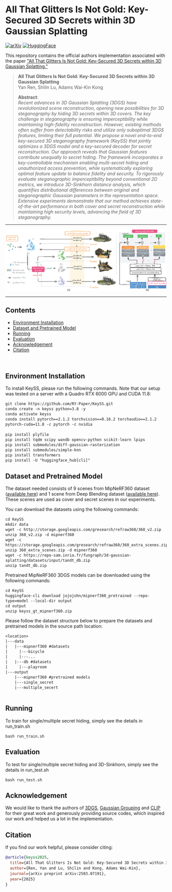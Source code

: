 # All That Glitters Is Not Gold: Key-Secured 3D Secrets within 3D Gaussian Splatting

[![arXiv](https://img.shields.io/badge/arXiv-KeySS-green.svg?style=plastic)](https://arxiv.org/abs/2503.07191) [![HuggingFace](https://img.shields.io/badge/HuggingFace-PretrainedMipnerf360Models-blue.svg?style=plastic)](https://huggingface.co/jojojohn/mipnerf360_pretrained) <br>

This repository contains the official authors implementation associated with the paper ["All That Glitters Is Not Gold: Key-Secured 3D Secrets within 3D Gaussian Splatting."](https://arxiv.org/abs/2503.07191)

> **All That Glitters Is Not Gold: Key-Secured 3D Secrets within 3D Gaussian Splatting**<br>
> Yan Ren, Shilin Lu, Adams Wai-Kin Kong <br>
>
>**Abstract**: <br>
*Recent advances in 3D Gaussian Splatting (3DGS) have revolutionized scene reconstruction, opening new possibilities for 3D steganography by hiding 3D secrets within 3D covers. The key challenge in steganography is ensuring imperceptibility while maintaining high-fidelity reconstruction. However, existing methods often suffer from detectability risks and utilize only suboptimal 3DGS features, limiting their full potential.
We propose a novel end-to-end key-secured 3D steganography framework (KeySS) that jointly optimizes a 3DGS model and a key-secured decoder for secret reconstruction. Our approach reveals that Gaussian features contribute unequally to secret hiding. The framework incorporates a key-controllable mechanism enabling multi-secret hiding and unauthorized access prevention, while systematically exploring optimal feature update to balance fidelity and security. To rigorously evaluate steganographic imperceptibility beyond conventional 2D metrics, we introduce 3D-Sinkhorn distance analysis, which quantifies distributional differences between original and steganographic Gaussian parameters in the representation space.
Extensive experiments demonstrate that our method achieves state-of-the-art performance in both cover and secret reconstruction while maintaining high security levels, advancing the field of 3D steganography.*

---

![Teaser image](assets/flowtry.png)

---

## Contents
  - [Environment Installation](#setup)
  - [Dataset and Pretrained Model](#dataset-and-pretrained-model)
  - [Running](#running)
  - [Evaluation](#evaluation)
  - [Acknowledgement](#evaluation)
  - [Citation](#citation)

<br>

## Environment Installation
To install KeySS, please run the following commands. Note that our setup was tested on a server with a Quadro RTX 6000 GPU and CUDA 11.8:
```shell
git clone https://github.com/RY-Paper/KeySS.git 
conda create -n keyss python=3.8 -y
conda activate keyss
conda install pytorch==2.1.2 torchvision==0.16.2 torchaudio==2.1.2 pytorch-cuda=11.8 -c pytorch -c nvidia

pip install plyfile
pip install tqdm scipy wandb opencv-python scikit-learn lpips
pip install submodules/diff-gaussian-rasterization
pip install submodules/simple-knn
pip install transformers
pip install -U "huggingface_hub[cli]"
```

## Dataset and Pretrained Model
The dataset needed consists of 9 scenes from MipNeRF360 dataset ([available here](https://jonbarron.info/mipnerf360/)) and 1 scene from Deep Blending dataset ([available here](https://repo-sam.inria.fr/fungraph/3d-gaussian-splatting/datasets/input/tandt_db.zip)). These scenes are used as cover and secret scenes in our experiments.

You can download the datasets using the following commands:
```
cd KeySS
mkdir data
wget -c http://storage.googleapis.com/gresearch/refraw360/360_v2.zip
unzip 360_v2.zip -d mipnerf360
wget -c https://storage.googleapis.com/gresearch/refraw360/360_extra_scenes.zip
unzip 360_extra_scenes.zip -d mipnerf360
wget -c https://repo-sam.inria.fr/fungraph/3d-gaussian-splatting/datasets/input/tandt_db.zip 
unzip tandt_db.zip
```

Pretrained MipNeRF360 3DGS models can be downloaded using the following commands:
```
cd KeySS
huggingface-cli download jojojohn/mipnerf360_pretrained --repo-type=model --local-dir output
cd output
unzip keyss_gt_mipnerf360.zip 
```
Please follow the dataset structure below to prepare the datasets and pretrained models in the source path location:
```
<location>
|---data
|   |---mipnerf360 #datasets
|     |---bicycle
|     |---...
|   |---db #datasets
|     |---playroom
|---output
    |---mipnerf360 #pretrained models
    |---single_secret
    |---multiple_secert
        
```


## Running

To train for single/multiple secret hiding, simply see the details in run_train.sh

```shell
bash run_train.sh
```

## Evaluation

To test for single/multiple secret hiding and 3D-Sinkhorn, simply see the details in run_test.sh

```shell
bash run_test.sh
```

## Acknowledgement
We would like to thank the authors of [3DGS](https://github.com/graphdeco-inria/gaussian-splatting), [Gaussian Grouping](https://github.com/lkeab/gaussian-grouping/tree/main) and [CLIP](https://github.com/openai/CLIP) for their great work and generously providing source codes, which inspired our work and helped us a lot in the implementation.


## Citation
If you find our work helpful, please consider citing:
```bibtex
@article{keyss2025,
  title={All That Glitters Is Not Gold: Key-Secured 3D Secrets within 3D Gaussian Splatting},
  author={Ren, Yan and Lu, Shilin and Kong, Adams Wai-Kin},
  journal={arXiv preprint arXiv:2503.07191},
  year={2025}
}
```



